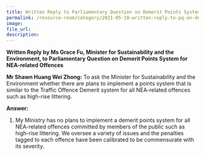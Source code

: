 ```yaml
---  
title: Written Reply to Parliamentary Question on Demerit Points System for NEA-related Offences by Ms Grace Fu, Minister for Sustainability and the Environment
permalink: /resource-room/category/2021-05-10-written-reply-to-pq-on-demerit-points-system-for-nea-related-offences/
image:  
file_url:  
description:  
---  
```

**Written Reply by Ms Grace Fu, Minister for Sustainability and the Environment, to Parliamentary Question on Demerit Points System for NEA-related Offences**

**Mr Shawn Huang Wei Zhong:** To ask the Minister for Sustainability and the Environment whether there are plans to implement a points system that is similar to the Traffic Offence Demerit system for all NEA-related offences such as high-rise littering.

**Answer:**

1.	My Ministry has no plans to implement a demerit points system for all NEA-related offences committed by members of the public such as high-rise littering. We oversee a variety of issues and the penalties tagged to each offence have been calibrated to be commensurate with its severity.
